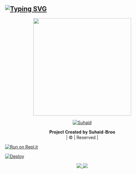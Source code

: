 ## [![Typing SVG](https://readme-typing-svg.herokuapp.com?font=Lemon+milk&color=F7000&lines=𝐖𝐄𝐋𝐂𝐎𝐌𝐄+𝐓𝐎+𝐏𝐀𝐀𝐓𝐇𝐔+𝐖𝐀+𝐁𝐎𝐓+𝐑𝐄𝐏𝐎;𝐂𝐑𝐄𝐀𝐓𝐄𝐃+𝐁𝐘+𝐒𝐔𝐇𝐀𝐈𝐃+𝐁𝐑𝐎𝐎)](https://git.io/typing-svg)
 
  <p align="center">
<span class="avatar"><img height='320' src="https://i.imgur.com/1LWT08e.jpeg"> </a></span> 
</p>

<p align="center">
<a href="#"><img title="Suhaid" src="https://img.shields.io/badge/BOT-PAATHU-green?colorA=%23ff0000&colorB=%23017e40&style=for-the-badge"></a>
</p>
</div>
<p align="center">
𝐏𝐫𝐨𝐣𝐞𝐜𝐭 𝐂𝐫𝐞𝐚𝐭𝐞𝐝 𝐛𝐲 𝐒𝐮𝐡𝐚𝐢𝐝-𝐁𝐫𝐨𝐨
    <br>
       | © |
        Reserved |
    <br> 
</p>

[![Run on Repl.it](https://repl.it/badge/github/quiec/whatsAlfa)](https://replit.com/https://bit.ly/princerudh-md-qr/)      



[![Deploy](https://www.herokucdn.com/deploy/button.svg)](https://heroku.com/deploy?template=https://github.com/SUHAID-BROO/PAATHU.git)



<p align="center">
  <a href="https://instagram.com/______suhaid"><img src="https://img.shields.io/badge/Instagram-E4405F?style=for-the-badge&logo=instagram&logoColor=white"/> 
  <a href="https://chat.whatsapp.com/KVvR1XqnAuL3UJF2MEyNpr"><img src="https://img.shields.io/badge/WhatsApp-25D366?style=for-the-badge&logo=whatsapp&logoColor=white" />
